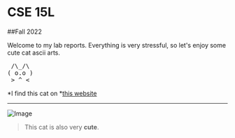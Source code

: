 # CSE 15L
##Fall 2022

Welcome to my lab reports. 
Everything is very stressful, so let's enjoy some cute cat ascii arts.


 <pre>
 /\_/\
( o.o )
 > ^ <
</pre>

*I find this cat on *[this website](https://www.asciiart.eu/animals/cats)

---

![Image](https://github.com/KaronLan/cse15l-lab-reports/blob/main/cat%20ascii.png)

> This cat is also very **cute**.
